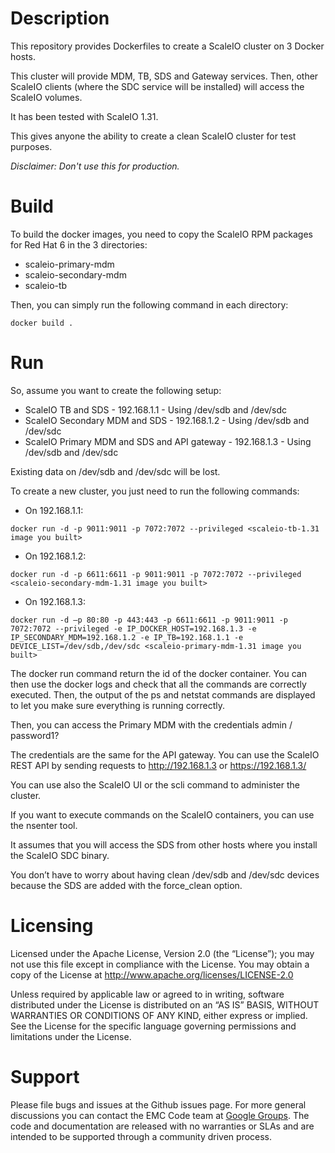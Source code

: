 # Description

This repository provides Dockerfiles to create a ScaleIO cluster on 3 Docker hosts.

This cluster will provide MDM, TB, SDS and Gateway services. Then, other ScaleIO clients (where the SDC service will be installed) will access the ScaleIO volumes.

It has been tested with ScaleIO 1.31.

This gives anyone the ability to create a clean ScaleIO cluster for test purposes.

*Disclaimer: Don't use this for production.*

# Build

To build the docker images, you need to copy the ScaleIO RPM packages for Red Hat 6 in the 3 directories:

- scaleio-primary-mdm
- scaleio-secondary-mdm
- scaleio-tb

Then, you can simply run the following command in each directory:

```
docker build .
```

# Run

So, assume you want to create the following setup:

-	ScaleIO TB and SDS - 192.168.1.1 - Using /dev/sdb and /dev/sdc
-	ScaleIO Secondary MDM and SDS - 192.168.1.2 - Using /dev/sdb and /dev/sdc
-	ScaleIO Primary MDM and SDS and API gateway - 192.168.1.3 - Using /dev/sdb and /dev/sdc

Existing data on /dev/sdb and /dev/sdc will be lost.

To create a new cluster, you just need to run the following commands:

- On 192.168.1.1:
```
docker run -d -p 9011:9011 -p 7072:7072 --privileged <scaleio-tb-1.31 image you built>
```

-	On 192.168.1.2:
```
docker run -d -p 6611:6611 -p 9011:9011 -p 7072:7072 --privileged <scaleio-secondary-mdm-1.31 image you built>
```

- On 192.168.1.3:
```
docker run -d –p 80:80 -p 443:443 -p 6611:6611 -p 9011:9011 -p 7072:7072 --privileged -e IP_DOCKER_HOST=192.168.1.3 -e IP_SECONDARY_MDM=192.168.1.2 -e IP_TB=192.168.1.1 -e DEVICE_LIST=/dev/sdb,/dev/sdc <scaleio-primary-mdm-1.31 image you built>
```

The docker run command return the id of the docker container. You can then use the docker logs <id> and check that all the commands are correctly executed. Then, the output of the ps and netstat commands are displayed to let you make sure everything is running correctly.

Then, you can access the Primary MDM with the credentials admin / password1?

The credentials are the same for the API gateway. You can use the ScaleIO REST API by sending requests to http://192.168.1.3 or https://192.168.1.3/

You can use also the ScaleIO UI or the scli command to administer the cluster.

If you want to execute commands on the ScaleIO containers, you can use the nsenter tool.

It assumes that you will access the SDS from other hosts where you install the ScaleIO SDC binary.

You don’t have to worry about having clean /dev/sdb and /dev/sdc devices because the SDS are added with the force_clean option.

# Licensing

Licensed under the Apache License, Version 2.0 (the “License”); you may not use this file except in compliance with the License. You may obtain a copy of the License at <http://www.apache.org/licenses/LICENSE-2.0>

Unless required by applicable law or agreed to in writing, software distributed under the License is distributed on an “AS IS” BASIS, WITHOUT WARRANTIES OR CONDITIONS OF ANY KIND, either express or implied. See the License for the specific language governing permissions and limitations under the License.

# Support

Please file bugs and issues at the Github issues page. For more general discussions you can contact the EMC Code team at <a href="https://groups.google.com/forum/#!forum/emccode-users">Google Groups</a>. The code and documentation are released with no warranties or SLAs and are intended to be supported through a community driven process.
